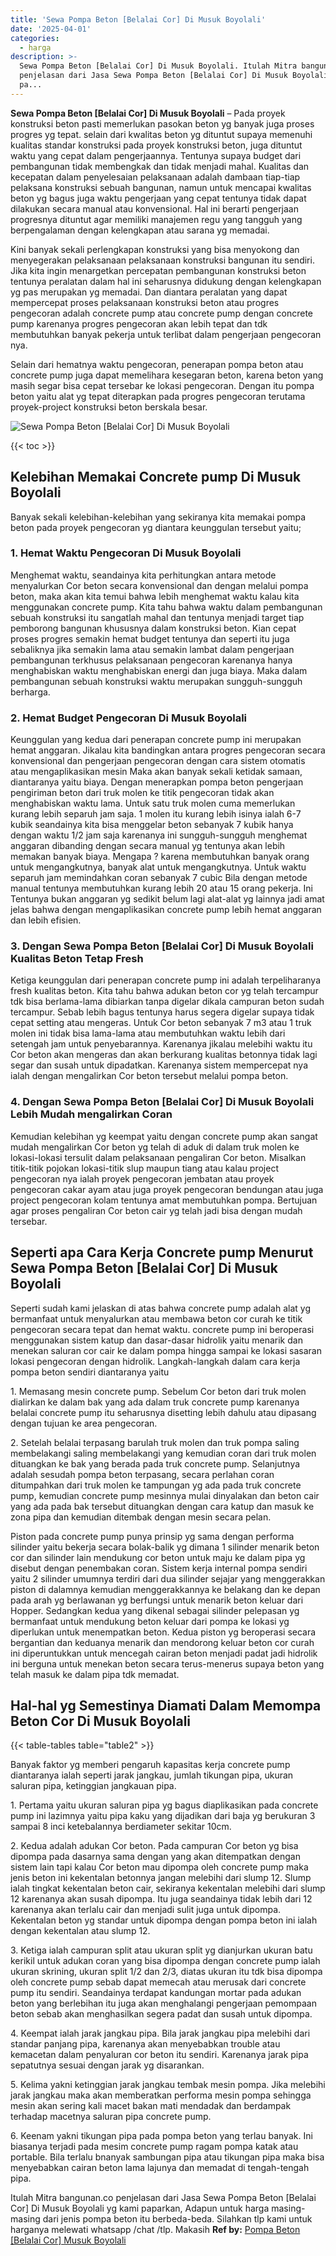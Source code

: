 ```yaml
---
title: 'Sewa Pompa Beton [Belalai Cor] Di Musuk Boyolali'
date: '2025-04-01'
categories:
  - harga
description: >-
  Sewa Pompa Beton [Belalai Cor] Di Musuk Boyolali. Itulah Mitra bangunan.co
  penjelasan dari Jasa Sewa Pompa Beton [Belalai Cor] Di Musuk Boyolali yg kami
  pa...
---
```


**Sewa Pompa Beton \[Belalai Cor\] Di Musuk Boyolali** – Pada proyek konstruksi beton pasti memerlukan pasokan beton yg banyak juga proses progres yg tepat. selain dari kwalitas beton yg dituntut supaya memenuhi kualitas standar konstruksi pada proyek konstruksi beton, juga dituntut waktu yang cepat dalam pengerjaannya. Tentunya supaya budget dari pembangunan tidak membengkak dan tidak menjadi mahal. Kualitas dan kecepatan dalam penyelesaian pelaksanaan adalah dambaan tiap-tiap pelaksana konstruksi sebuah bangunan, namun untuk mencapai kwalitas beton yg bagus juga waktu pengerjaan yang cepat tentunya tidak dapat dilakukan secara manual atau konvensional. Hal ini berarti pengerjaan progresnya dituntut agar memiliki manajemen regu yang tangguh yang berpengalaman dengan kelengkapan atau sarana yg memadai.

Kini banyak sekali perlengkapan konstruksi yang bisa menyokong dan menyegerakan pelaksanaan pelaksanaan konstruksi bangunan itu sendiri. Jika kita ingin menargetkan percepatan pembangunan konstruksi beton tentunya peralatan dalam hal ini seharusnya didukung dengan kelengkapan yg pas merupakan yg memadai. Dan diantara peralatan yang dapat mempercepat proses pelaksanaan konstruksi beton atau progres pengecoran adalah concrete pump atau concrete pump dengan concrete pump karenanya progres pengecoran akan lebih tepat dan tdk membutuhkan banyak pekerja untuk terlibat dalam pengerjaan pengecoran nya.

Selain dari hematnya waktu pengecoran, penerapan pompa beton atau concrete pump juga dapat memelihara kesegaran beton, karena beton yang masih segar bisa cepat tersebar ke lokasi pengecoran. Dengan itu pompa beton yaitu alat yg tepat diterapkan pada progres pengecoran terutama proyek-project konstruksi beton berskala besar.

![Sewa Pompa Beton [Belalai Cor] Di Musuk Boyolali](/images/sewa-concrete-pump-04.png)

{{< toc >}}

## Kelebihan Memakai Concrete pump Di Musuk Boyolali

Banyak sekali kelebihan-kelebihan yang sekiranya kita memakai pompa beton pada proyek pengecoran yg diantara keunggulan tersebut yaitu;

### 1\. Hemat Waktu Pengecoran Di Musuk Boyolali

Menghemat waktu, seandainya kita perhitungkan antara metode menyalurkan Cor beton secara konvensional dan dengan melalui pompa beton, maka akan kita temui bahwa lebih menghemat waktu kalau kita menggunakan concrete pump. Kita tahu bahwa waktu dalam pembangunan sebuah konstruksi itu sangatlah mahal dan tentunya menjadi target tiap pemborong bangunan khususnya dalam konstruksi beton. Kian cepat proses progres semakin hemat budget tentunya dan seperti itu juga sebaliknya jika semakin lama atau semakin lambat dalam pengerjaan pembangunan terkhusus pelaksanaan pengecoran karenanya hanya menghabiskan waktu menghabiskan energi dan juga biaya. Maka dalam pembangunan sebuah konstruksi waktu merupakan sungguh-sungguh berharga.

### 2\. Hemat Budget Pengecoran Di Musuk Boyolali

Keunggulan yang kedua dari penerapan concrete pump ini merupakan hemat anggaran. Jikalau kita bandingkan antara progres pengecoran secara konvensional dan pengerjaan pengecoran dengan cara sistem otomatis atau mengaplikasikan mesin Maka akan banyak sekali ketidak samaan, diantaranya yaitu biaya. Dengan menerapkan pompa beton pengerjaan pengiriman beton dari truk molen ke titik pengecoran tidak akan menghabiskan waktu lama. Untuk satu truk molen cuma memerlukan kurang lebih separuh jam saja. 1 molen itu kurang lebih isinya ialah 6-7 kubik seandainya kita bisa menggelar beton sebanyak 7 kubik hanya dengan waktu 1/2 jam saja karenanya ini sungguh-sungguh menghemat anggaran dibanding dengan secara manual yg tentunya akan lebih memakan banyak biaya. Mengapa ? karena membutuhkan banyak orang untuk mengangkutnya, banyak alat untuk mengangkutnya. Untuk waktu separuh jam memindahkan coran sebanyak 7 cubic Bila dengan metode manual tentunya membutuhkan kurang lebih 20 atau 15 orang pekerja. Ini Tentunya bukan anggaran yg sedikit belum lagi alat-alat yg lainnya jadi amat jelas bahwa dengan mengaplikasikan concrete pump lebih hemat anggaran dan lebih efisien.

### 3\. Dengan Sewa Pompa Beton \[Belalai Cor\] Di Musuk Boyolali Kualitas Beton Tetap Fresh

Ketiga keunggulan dari penerapan concrete pump ini adalah terpeliharanya fresh kualitas beton. Kita tahu bahwa adukan beton cor yg telah tercampur tdk bisa berlama-lama dibiarkan tanpa digelar dikala campuran beton sudah tercampur. Sebab lebih bagus tentunya harus segera digelar supaya tidak cepat setting atau mengeras. Untuk Cor beton sebanyak 7 m3 atau 1 truk molen ini tidak bisa lama-lama atau membutuhkan waktu lebih dari setengah jam untuk penyebarannya. Karenanya jikalau melebihi waktu itu Cor beton akan mengeras dan akan berkurang kualitas betonnya tidak lagi segar dan susah untuk dipadatkan. Karenanya sistem mempercepat nya ialah dengan mengalirkan Cor beton tersebut melalui pompa beton.

### 4\. Dengan Sewa Pompa Beton \[Belalai Cor\] Di Musuk Boyolali Lebih Mudah mengalirkan Coran

Kemudian kelebihan yg keempat yaitu dengan concrete pump akan sangat mudah mengalirkan Cor beton yg telah di aduk di dalam truk molen ke lokasi-lokasi tersulit dalam pelaksanaan pengaliran Cor beton. Misalkan titik-titik pojokan lokasi-titik slup maupun tiang atau kalau project pengecoran nya ialah proyek pengecoran jembatan atau proyek pengecoran cakar ayam atau juga proyek pengecoran bendungan atau juga project pengecoran kolam tentunya amat membutuhkan pompa. Bertujuan agar proses pengaliran Cor beton cair yg telah jadi bisa dengan mudah tersebar.

## Seperti apa Cara Kerja Concrete pump Menurut Sewa Pompa Beton \[Belalai Cor\] Di Musuk Boyolali

Seperti sudah kami jelaskan di atas bahwa concrete pump adalah alat yg bermanfaat untuk menyalurkan atau membawa beton cor curah ke titik pengecoran secara tepat dan hemat waktu. concrete pump ini beroperasi menggunakan sistem katup dan dasar-dasar hidrolik yaitu menarik dan menekan saluran cor cair ke dalam pompa hingga sampai ke lokasi sasaran lokasi pengecoran dengan hidrolik. Langkah-langkah dalam cara kerja pompa beton sendiri diantaranya yaitu

1\. Memasang mesin concrete pump. Sebelum Cor beton dari truk molen dialirkan ke dalam bak yang ada dalam truk concrete pump karenanya belalai concrete pump itu seharusnya disetting lebih dahulu atau dipasang dengan tujuan ke area pengecoran.

2\. Setelah belalai terpasang barulah truk molen dan truk pompa saling membelakangi saling membelakangi yang kemudian coran dari truk molen dituangkan ke bak yang berada pada truk concrete pump. Selanjutnya adalah sesudah pompa beton terpasang, secara perlahan coran ditumpahkan dari truk molen ke tampungan yg ada pada truk concrete pump, kemudian concrete pump mesinnya mulai dinyalakan dan beton cair yang ada pada bak tersebut dituangkan dengan cara katup dan masuk ke zona pipa dan kemudian ditembak dengan mesin secara pelan.

Piston pada concrete pump punya prinsip yg sama dengan performa silinder yaitu bekerja secara bolak-balik yg dimana 1 silinder menarik beton cor dan silinder lain mendukung cor beton untuk maju ke dalam pipa yg disebut dengan penembakan coran. Sistem kerja internal pompa sendiri yaitu 2 silinder umumnya terdiri dari dua silinder sejajar yang menggerakkan piston di dalamnya kemudian menggerakkannya ke belakang dan ke depan pada arah yg berlawanan yg berfungsi untuk menarik beton keluar dari Hopper. Sedangkan kedua yang dikenal sebagai silinder pelepasan yg bermanfaat untuk mendukung beton keluar dari pompa ke lokasi yg diperlukan untuk menempatkan beton. Kedua piston yg beroperasi secara bergantian dan keduanya menarik dan mendorong keluar beton cor curah ini diperuntukkan untuk mencegah cairan beton menjadi padat jadi hidrolik ini berguna untuk menekan beton secara terus-menerus supaya beton yang telah masuk ke dalam pipa tdk memadat.

## Hal-hal yg Semestinya Diamati Dalam Memompa Beton Cor Di Musuk Boyolali

{{< table-tables table="table2" >}}

Banyak faktor yg memberi pengaruh kapasitas kerja concrete pump diantaranya ialah seperti jarak jangkau, jumlah tikungan pipa, ukuran saluran pipa, ketinggian jangkauan pipa.

1\. Pertama yaitu ukuran saluran pipa yg bagus diaplikasikan pada concrete pump ini lazimnya yaitu pipa kaku yang dijadikan dari baja yg berukuran 3 sampai 8 inci ketebalannya berdiameter sekitar 10cm.

2\. Kedua adalah adukan Cor beton. Pada campuran Cor beton yg bisa dipompa pada dasarnya sama dengan yang akan ditempatkan dengan sistem lain tapi kalau Cor beton mau dipompa oleh concrete pump maka jenis beton ini kekentalan betonnya jangan melebihi dari slump 12. Slump ialah tingkat kekentalan beton cair, sekiranya kekentalan melebihi dari slump 12 karenanya akan susah dipompa. Itu juga seandainya tidak lebih dari 12 karenanya akan terlalu cair dan menjadi sulit juga untuk dipompa. Kekentalan beton yg standar untuk dipompa dengan pompa beton ini ialah dengan kekentalan atau slump 12.

3\. Ketiga ialah campuran split atau ukuran split yg dianjurkan ukuran batu kerikil untuk adukan coran yang bisa dipompa dengan concrete pump ialah ukuran skrining, ukuran split 1/2 dan 2/3, diatas ukuran itu tdk bisa dipompa oleh concrete pump sebab dapat memecah atau merusak dari concrete pump itu sendiri. Seandainya terdapat kandungan mortar pada adukan beton yang berlebihan itu juga akan menghalangi pengerjaan pemompaan beton sebab akan menghasilkan segera padat dan susah untuk dipompa.

4\. Keempat ialah jarak jangkau pipa. Bila jarak jangkau pipa melebihi dari standar panjang pipa, karenanya akan menyebabkan trouble atau kemacetan dalam penyaluran cor beton itu sendiri. Karenanya jarak pipa sepatutnya sesuai dengan jarak yg disarankan.

5\. Kelima yakni ketinggian jarak jangkau tembak mesin pompa. Jika melebihi jarak jangkau maka akan memberatkan performa mesin pompa sehingga mesin akan sering kali macet bakan mati mendadak dan berdampak terhadap macetnya saluran pipa concrete pump.

6\. Keenam yakni tikungan pipa pada pompa beton yang terlau banyak. Ini biasanya terjadi pada mesim concrete pump ragam pompa katak atau portable. Bila terlalu bnanyak sambungan pipa atau tikungan pipa maka bisa menyebabkan cairan beton lama lajunya dan memadat di tengah-tengah pipa.

Itulah Mitra bangunan.co penjelasan dari Jasa Sewa Pompa Beton \[Belalai Cor\] Di Musuk Boyolali yg kami paparkan, Adapun untuk harga masing-masing dari jenis pompa beton itu berbeda-beda. Silahkan tlp kami untuk harganya melewati whatsapp /chat /tlp. Makasih
**Ref by:** [Pompa Beton [Belalai Cor] Musuk Boyolali](https://id.wikipedia.org/wiki/Pompa)
